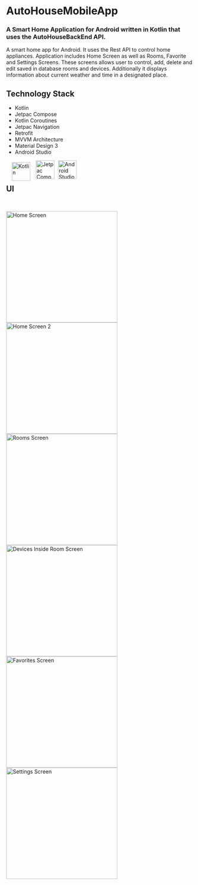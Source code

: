 
# AutoHouseMobileApp

### A Smart Home Application for Android written in Kotlin that uses the AutoHouseBackEnd API.

A smart home app for Android. It uses the Rest API to control home appliances. Application includes Home Screen as well as Rooms, Favorite and Settings Screens. These screens allows user to control, add, delete and edit saved in database rooms and devices. Additionally it displays information about current weather and time in a designated place.

## Technology Stack

* Kotlin
* Jetpac Compose
* Kotlin Coroutines
* Jetpac Navigation
* Retrofit
* MVVM Architecture
* Material Design 3
* Android Studio
<p>

<img align = "left" alt="Kotlin" width="50" style="margin-right:10px; padding: 5px; margin-left: 10px" src="https://cdn.jsdelivr.net/gh/devicons/devicon/icons/kotlin/kotlin-original.svg" />

<img align = "left" alt="Jetpac Compose" width="50" style="margin-right:10px;" src="https://3.bp.blogspot.com/-VVp3WvJvl84/X0Vu6EjYqDI/AAAAAAAAPjU/ZOMKiUlgfg8ok8DY8Hc-ocOvGdB0z86AgCLcBGAsYHQ/s1600/jetpack%2Bcompose%2Bicon_RGB.png" />

<img align = "left" alt="Android Studio" width="50" style="margin-right:10px;" src="https://cdn.jsdelivr.net/gh/devicons/devicon/icons/androidstudio/androidstudio-original.svg" />

</p>
<br>
<br>

##  UI

<br>

<p>
<img align = "left" src="./assets/github/Home1.png" alt="Home Screen" width="300" />

<img align = "left" src="./assets/github/Home2.png" alt="Home Screen 2" width="300"
/>
</p>

<br>

<p>
<img align = "left" src="./assets/github/Rooms1.png" alt="Rooms Screen" width="300" />

<img align = "left" src="./assets/github/Rooms2.png" alt="Devices Inside Room Screen" width="300"
/>
</p>

<br>

<p>
<img align = "left" src="./assets/github/Favorites.png" alt="Favorites Screen" width="300" />

<img align = "left" src="./assets/github/Settings.png" alt="Settings Screen" width="300"
/>
</p>


